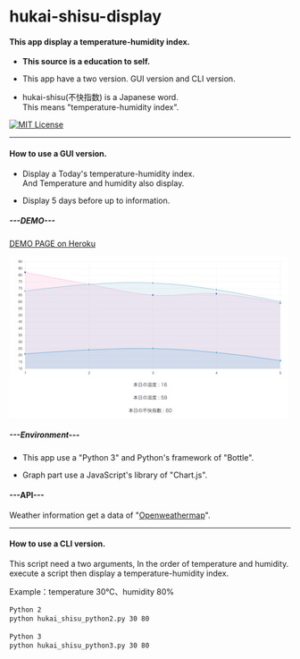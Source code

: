 # hukai-shisu-display
#### This app display a temperature-humidity index.
* **This source is a education to self.**<br>

* This app have a two version.
GUI version and CLI version.

* hukai-shisu(不快指数) is a Japanese word.<br>
This means "temperature-humidity index".


[![MIT License](http://img.shields.io/badge/license-MIT-blue.svg?style=flat)](./LICENSE)



-----
#### How to use a GUI version.
* Display a Today's temperature-humidity index.<br>
And Temperature and humidity also display.

* Display 5 days before up to information.


##### ---DEMO---

[DEMO PAGE on Heroku](https://hukai-shisu-display.herokuapp.com/)

![デモ画面](./image/demo.png)

##### ---Environment---

* This app use a "Python 3" and Python's framework of "Bottle".

* Graph part use a JavaScript's library of "Chart.js".


#### ---API---
Weather information get a data of "[Openweathermap](http://openweathermap.org/)".



-------

#### How to use a CLI version.
This script need a two arguments, In the order of temperature and humidity.
execute a script then display a temperature-humidity index.

Example：temperature 30℃、humidity 80%

	
	Python 2
	python hukai_shisu_python2.py 30 80
	
	Python 3
	python hukai_shisu_python3.py 30 80
	

